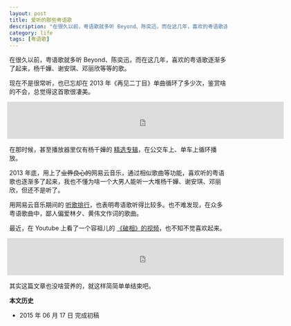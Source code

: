 ```yaml
---
layout: post
title: 爱听的那些粤语歌
description: "在很久以前，粤语歌就多听 Beyond、陈奕迅，而在这几年，喜欢的粤语歌逐渐多了起来，杨千嬅、谢安琪、邓丽欣等等的歌。"
category: life
tags: [粤语歌]
---
```


在很久以前，粤语歌就多听 Beyond、陈奕迅，而在这几年，喜欢的粤语歌逐渐多了起来，杨千嬅、谢安琪、邓丽欣等等的歌。

现在不是很常听，也已忘却在 2013 年《再见二丁目》单曲循环了多少次，鉴赏啥的不会，总觉得这首歌很凄美。

<iframe frameborder="no" border="0" marginwidth="0" marginheight="0" width="640" height="86" src="http://music.163.com/outchain/player?type=2&id=316938&auto=0&height=66" style="margin-left:-5px;"></iframe>

在那时候，甚至播放器里仅有杨千嬅的 [精选专辑](http://music.163.com/#/album?id=31350)，在公交车上、单车上循环播放。

2013 年底，用上了<s>业界良心的</s>网易云音乐，通过相似歌曲等功能，喜欢听的粤语歌也逐渐多了起来，我也不懂为啥一个大男人能听一大堆杨千嬅、谢安琪、邓丽欣，但还不是听了。

用网易云音乐期间的 [听歌排行](http://music.163.com/#/user/songs/rank?id=10040049)，也表明粤语歌听得比较多。也不难发现，在众多粤语歌曲中，鄙人偏爱林夕、黄伟文作词的歌曲。

最近，在 Youtube 上看了一个容祖儿的 [《破相》的视频](https://youtu.be/U9oUbg27tJU)，也不知不觉喜欢起来。

<iframe frameborder="no" border="0" marginwidth="0" marginheight="0" width="640" height="86" src="http://music.163.com/outchain/player?type=2&id=286820&auto=0&height=66" style="margin-left:-5px;"></iframe>

其实这篇文章也没啥营养的，就这样简简单单结束吧。

**本文历史**

* 2015 年 06 月 17 日 完成初稿
